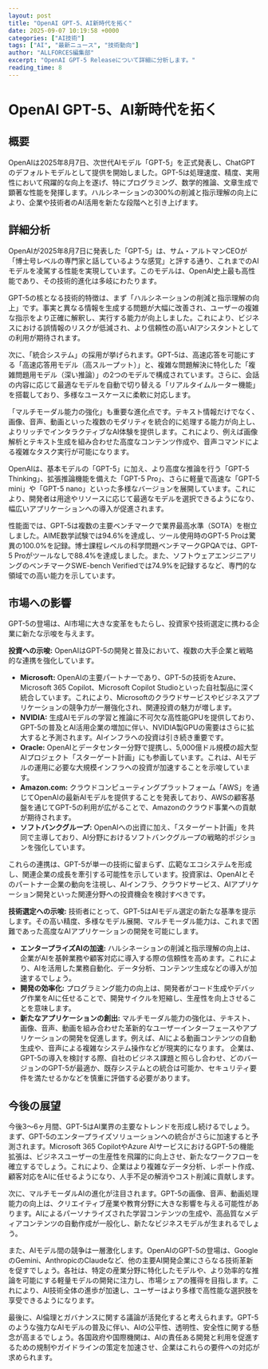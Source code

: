 ```yaml
---
layout: post
title: "OpenAI GPT-5、AI新時代を拓く"
date: 2025-09-07 10:19:58 +0000
categories: ["AI技術"]
tags: ["AI", "最新ニュース", "技術動向"]
author: "ALLFORCES編集部"
excerpt: "OpenAI GPT-5 Releaseについて詳細に分析します。"
reading_time: 8
---
```


# OpenAI GPT-5、AI新時代を拓く

## 概要
OpenAIは2025年8月7日、次世代AIモデル「GPT-5」を正式発表し、ChatGPTのデフォルトモデルとして提供を開始しました。GPT-5は処理速度、精度、実用性において飛躍的な向上を遂げ、特にプログラミング、数学的推論、文章生成で顕著な性能を発揮します。ハルシネーションの300%の削減と指示理解の向上により、企業や技術者のAI活用を新たな段階へと引き上げます。

## 詳細分析
OpenAIが2025年8月7日に発表した「GPT-5」は、サム・アルトマンCEOが「博士号レベルの専門家と話しているような感覚」と評する通り、これまでのAIモデルを凌駕する性能を実現しています。このモデルは、OpenAI史上最も高性能であり、その技術的進化は多岐にわたります。

GPT-5の核となる技術的特徴は、まず「ハルシネーションの削減と指示理解の向上」です。事実と異なる情報を生成する問題が大幅に改善され、ユーザーの複雑な指示をより正確に解釈し、実行する能力が向上しました。これにより、ビジネスにおける誤情報のリスクが低減され、より信頼性の高いAIアシスタントとしての利用が期待されます。

次に、「統合システム」の採用が挙げられます。GPT-5は、高速応答を可能にする「高速応答用モデル（高スループット）」と、複雑な問題解決に特化した「複雑問題用モデル（深い推論）」の2つのモデルで構成されています。さらに、会話の内容に応じて最適なモデルを自動で切り替える「リアルタイムルーター機能」を搭載しており、多様なユースケースに柔軟に対応します。

「マルチモーダル能力の強化」も重要な進化点です。テキスト情報だけでなく、画像、音声、動画といった複数のモダリティを統合的に処理する能力が向上し、よりリッチでインタラクティブなAI体験を提供します。これにより、例えば画像解析とテキスト生成を組み合わせた高度なコンテンツ作成や、音声コマンドによる複雑なタスク実行が可能になります。

OpenAIは、基本モデルの「GPT-5」に加え、より高度な推論を行う「GPT-5 Thinking」、拡張推論機能を備えた「GPT-5 Pro」、さらに軽量で高速な「GPT-5 mini」や「GPT-5 nano」といった多様なバージョンを展開しています。これにより、開発者は用途やリソースに応じて最適なモデルを選択できるようになり、幅広いアプリケーションへの導入が促進されます。

性能面では、GPT-5は複数の主要ベンチマークで業界最高水準（SOTA）を樹立しました。AIME数学試験では94.6%を達成し、ツール使用時のGPT-5 Proは驚異の100.0%を記録。博士課程レベルの科学問題ベンチマークGPQAでは、GPT-5 Proがツールなしで88.4%を達成しました。また、ソフトウェアエンジニアリングのベンチマークSWE-bench Verifiedでは74.9%を記録するなど、専門的な領域での高い能力を示しています。

## 市場への影響
GPT-5の登場は、AI市場に大きな変革をもたらし、投資家や技術選定に携わる企業に新たな示唆を与えます。

**投資への示唆:**
OpenAIはGPT-5の開発と普及において、複数の大手企業と戦略的な連携を強化しています。
*   **Microsoft:** OpenAIの主要パートナーであり、GPT-5の技術をAzure、Microsoft 365 Copilot、Microsoft Copilot Studioといった自社製品に深く統合しています。これにより、Microsoftのクラウドサービスやビジネスアプリケーションの競争力が一層強化され、関連投資の魅力が増します。
*   **NVIDIA:** 生成AIモデルの学習と推論に不可欠な高性能GPUを提供しており、GPT-5の普及とAI活用企業の増加に伴い、NVIDIA製GPUの需要はさらに拡大すると予測されます。AIインフラへの投資は引き続き重要です。
*   **Oracle:** OpenAIとデータセンター分野で提携し、5,000億ドル規模の超大型AIプロジェクト「スターゲート計画」にも参画しています。これは、AIモデルの運用に必要な大規模インフラへの投資が加速することを示唆しています。
*   **Amazon.com:** クラウドコンピューティングプラットフォーム「AWS」を通じてOpenAIの最新AIモデルを提供することを発表しており、AWSの顧客基盤を通じてGPT-5の利用が広がることで、Amazonのクラウド事業への貢献が期待されます。
*   **ソフトバンクグループ:** OpenAIへの出資に加え、「スターゲート計画」を共同で主導しており、AI分野におけるソフトバンクグループの戦略的ポジションを強化しています。

これらの連携は、GPT-5が単一の技術に留まらず、広範なエコシステムを形成し、関連企業の成長を牽引する可能性を示しています。投資家は、OpenAIとそのパートナー企業の動向を注視し、AIインフラ、クラウドサービス、AIアプリケーション開発といった関連分野への投資機会を検討すべきです。

**技術選定への示唆:**
技術者にとって、GPT-5はAIモデル選定の新たな基準を提示します。その高い精度、多様なモデル展開、マルチモーダル能力は、これまで困難であった高度なAIアプリケーションの開発を可能にします。
*   **エンタープライズAIの加速:** ハルシネーションの削減と指示理解の向上は、企業がAIを基幹業務や顧客対応に導入する際の信頼性を高めます。これにより、AIを活用した業務自動化、データ分析、コンテンツ生成などの導入が加速するでしょう。
*   **開発の効率化:** プログラミング能力の向上は、開発者がコード生成やデバッグ作業をAIに任せることで、開発サイクルを短縮し、生産性を向上させることを意味します。
*   **新たなアプリケーションの創出:** マルチモーダル能力の強化は、テキスト、画像、音声、動画を組み合わせた革新的なユーザーインターフェースやアプリケーションの開発を促進します。例えば、AIによる動画コンテンツの自動生成や、音声による複雑なシステム操作などが現実的になります。
企業は、GPT-5の導入を検討する際、自社のビジネス課題と照らし合わせ、どのバージョンのGPT-5が最適か、既存システムとの統合は可能か、セキュリティ要件を満たせるかなどを慎重に評価する必要があります。

## 今後の展望
今後3〜6ヶ月間、GPT-5はAI業界の主要なトレンドを形成し続けるでしょう。
まず、GPT-5のエンタープライズソリューションへの統合がさらに加速すると予測されます。Microsoft 365 CopilotやAzure AIサービスにおけるGPT-5の機能拡張は、ビジネスユーザーの生産性を飛躍的に向上させ、新たなワークフローを確立するでしょう。これにより、企業はより複雑なデータ分析、レポート作成、顧客対応をAIに任せるようになり、人手不足の解消やコスト削減に貢献します。

次に、マルチモーダルAIの進化が注目されます。GPT-5の画像、音声、動画処理能力の向上は、クリエイティブ産業や教育分野に大きな影響を与える可能性があります。AIによるパーソナライズされた学習コンテンツの生成や、高品質なメディアコンテンツの自動作成が一般化し、新たなビジネスモデルが生まれるでしょう。

また、AIモデル間の競争は一層激化します。OpenAIのGPT-5の登場は、GoogleのGemini、AnthropicのClaudeなど、他の主要AI開発企業にさらなる技術革新を促すでしょう。各社は、特定の産業分野に特化したモデルや、より効率的な推論を可能にする軽量モデルの開発に注力し、市場シェアの獲得を目指します。これにより、AI技術全体の進歩が加速し、ユーザーはより多様で高性能な選択肢を享受できるようになります。

最後に、AI倫理とガバナンスに関する議論が活発化すると考えられます。GPT-5のような強力なAIモデルの普及に伴い、AIの公平性、透明性、安全性に関する懸念が高まるでしょう。各国政府や国際機関は、AIの責任ある開発と利用を促進するための規制やガイドラインの策定を加速させ、企業はこれらの要件への対応が求められます。

